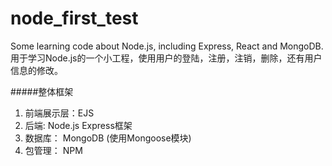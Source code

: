 # node_first_test
Some learning code about Node.js, including Express, React and MongoDB. 
用于学习Node.js的一个小工程，使用用户的登陆，注册，注销，删除，还有用户信息的修改。

#####整体框架
1. 前端展示层：EJS
2. 后端: Node.js Express框架
3. 数据库： MongoDB (使用Mongoose模块)
4. 包管理： NPM


